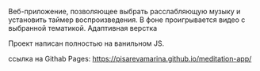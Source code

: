 Веб-приложение, позволяющее выбрать расслабляющую музыку и установить таймер воспроизведения. 
В фоне проигрывается видео с выбранной тематикой. 
Адаптивная верстка

Проект написан полностью на ванильном JS. 

ссылка на  Githab Pages: https://pisarevamarina.github.io/meditation-app/